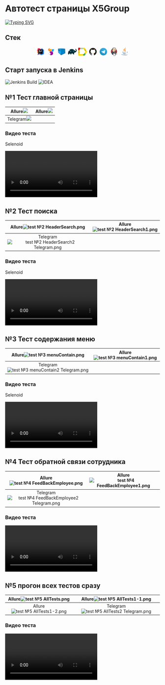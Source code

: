 #   Автотест страницы X5Group 

[![Typing SVG](https://readme-typing-svg.herokuapp.com?color=%2336BCF7&lines=Автотест+страницы+X5Group)](https://www.x5.ru/ru/)

<h2>  Cтек </h2>
<p align="center">
  <img width="6%" title="IDEA" src="materials/pictures/IDEA.png"> 
  <img width="6%" title="Selenide" src="materials/pictures/Selenide.png">
  <img width="6%" title="Selenoid" src="materials/pictures/Selenoid.png">
  <img width="6%" title="Gradle" src="materials/pictures/Gradle.png">
  <img width="6%" title="Allure Report" src="materials/pictures/Allure Report.png" >
  <img width="6%" title="GitHub" src="materials/pictures/GitHub.png"> 
  <img width="6%" title="Telegram" src="materials/pictures/Telegram.png">
  <img width="6%" title="Jenkins" src="materials/pictures/Jenkins.png"> 
  <img width="6%" title="Java" src="materials/pictures/Java.png">
</p>

<h2>  Старт запуска в Jenkins </h2>

<img title="Jenkins Build" src="https://github.com/Taygib/X5Group_Test/blob/FiveTests/materials/screens/Jenkins%20Start.png?raw=true">
  <img width="6%" title="IDEA" src=https://user-images.githubusercontent.com/105595414/225144124-d3330295-06d4-4e08-83cb-5480cb547ca9.png>

<h2> №1 Тест главной страницы </h2>

|        Allure<img src="materials/screens/test%20%E2%84%961%20MainPage.png?raw=true">        | Allure<img src="materials/screens/test%20%E2%84%961%20MainPage1.png?raw=true"> |
|:-------------------------------------------------------------------------------------------:|:------------------------------------------------------------------------:|
| Telegram<img src="materials/screens/test%20%E2%84%961%20MainPage2%20Telegram.png?raw=true"> |                                                                          | 

### Видео теста 

Selenoid

<video src="https://user-images.githubusercontent.com/105595414/225107084-5e28cb85-46b2-4166-a95b-b73f16108ce7.mp4"></video>


<h2> №2 Тест поиска </h2>

|Allure![test №2 HeaderSearch.png](materials%2Fscreens%2Ftest%20%E2%84%962%20HeaderSearch.png)|Allure![test №2 HeaderSearch1.png](materials%2Fscreens%2Ftest%20%E2%84%962%20HeaderSearch1.png)|
|:---:|:---:|
|Telegram![test №2 HeaderSearch2 Telegram.png](materials%2Fscreens%2Ftest%20%E2%84%962%20HeaderSearch2%20Telegram.png)||

### Видео теста

Selenoid

<video src="https://user-images.githubusercontent.com/105595414/225115497-60e318ce-768a-444b-826a-a6d5e9131ca1.mp4"></video>


<h2> №3 Тест содержания меню </h2>

| Allure![test №3 menuContain.png](materials%2Fscreens%2Ftest%20%E2%84%963%20menuContain.png)  | Allure![test №3 menuContain1.png](materials%2Fscreens%2Ftest%20%E2%84%963%20menuContain1.png) |
|:-----------------------------------------------------------------------------------------------------------:|:--------:|
| Telegram![test №3 menuContain2 Telegram.png](materials%2Fscreens%2Ftest%20%E2%84%963%20menuContain2%20Telegram.png) |    |

### Видео теста

Selenoid

<video src="https://user-images.githubusercontent.com/105595414/225117313-c7a4cd03-4778-4437-a4c0-3cb6495ffd8d.mp4"></video>

<h2> №4 Тест обратной связи сотрудника </h2>

|Allure![test №4 FeedBackEmployee.png](materials%2Fscreens%2Ftest%20%E2%84%964%20FeedBackEmployee.png)|Allure![test №4 FeedBackEmployee1.png](materials%2Fscreens%2Ftest%20%E2%84%964%20FeedBackEmployee1.png)|
|:---:|:---:|
|Telegram![test №4 FeedBackEmployee2 Telegram.png](materials%2Fscreens%2Ftest%20%E2%84%964%20FeedBackEmployee2%20Telegram.png)||

### Видео теста

<video src="https://user-images.githubusercontent.com/105595414/225122657-60f841f9-0216-4920-83ca-64c76e8905ca.mp4"></video>

<h2> №5 прогон всех тестов сразу </h2>

|      Allure![test №5 AllTests.png](materials%2Fscreens%2Ftest%20%E2%84%965%20AllTests.png)      |          Allure![test №5 AllTests1-1.png](materials%2Fscreens%2Ftest%20%E2%84%965%20AllTests1-1.png)          |
|:-----------------------------------------------------------------------------------------------:|:-------------------------------------------------------------------------------------------------------------:|
|   Allure![test №5 AllTests1-2.png](materials%2Fscreens%2Ftest%20%E2%84%965%20AllTests1-2.png)   | Telegram![test №5 AllTests2 Telegram.png](materials%2Fscreens%2Ftest%20%E2%84%965%20AllTests2%20Telegram.png) |

### Видео теста

<video src="https://user-images.githubusercontent.com/105595414/225123438-4ff1c8a5-2858-4dd2-b754-a9984357eaa2.mp4"></video>



